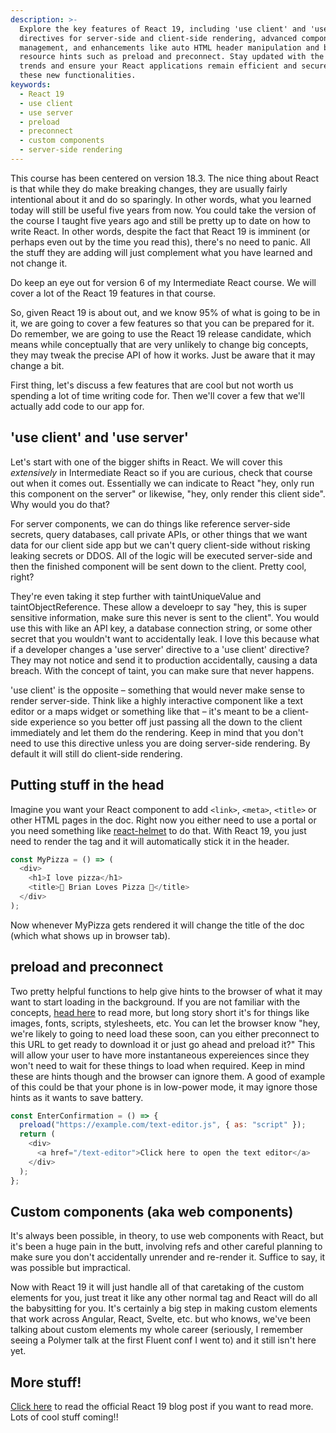 ```yaml
---
description: >-
  Explore the key features of React 19, including 'use client' and 'use server'
  directives for server-side and client-side rendering, advanced component
  management, and enhancements like auto HTML header manipulation and browser
  resource hints such as preload and preconnect. Stay updated with the latest
  trends and ensure your React applications remain efficient and secure with
  these new functionalities.
keywords:
  - React 19
  - use client
  - use server
  - preload
  - preconnect
  - custom components
  - server-side rendering
---
```

This course has been centered on version 18.3. The nice thing about React is that while they do make breaking changes, they are usually fairly intentional about it and do so sparingly. In other words, what you learned today will still be useful five years from now. You could take the version of the course I taught five years ago and still be pretty up to date on how to write React. In other words, despite the fact that React 19 is imminent (or perhaps even out by the time you read this), there's no need to panic. All the stuff they are adding will just complement what you have learned and not change it.

Do keep an eye out for version 6 of my Intermediate React course. We will cover a lot of the React 19 features in that course.

So, given React 19 is about out, and we know 95% of what is going to be in it, we are going to cover a few features so that you can be prepared for it. Do remember, we are going to use the React 19 release candidate, which means while conceptually that are very unlikely to change big concepts, they may tweak the precise API of how it works. Just be aware that it may change a bit.

First thing, let's discuss a few features that are cool but not worth us spending a lot of time writing code for. Then we'll cover a few that we'll actually add code to our app for.

## 'use client' and 'use server'

Let's start with one of the bigger shifts in React. We will cover this _extensively_ in Intermediate React so if you are curious, check that course out when it comes out. Essentially we can indicate to React "hey, only run this component on the server" or likewise, "hey, only render this client side". Why would you do that?

For server components, we can do things like reference server-side secrets, query databases, call private APIs, or other things that we want data for our client side app but we can't query client-side without risking leaking secrets or DDOS. All of the logic will be executed server-side and then the finished component will be sent down to the client. Pretty cool, right?

They're even taking it step further with taintUniqueValue and taintObjectReference. These allow a develoepr to say "hey, this is super sensitive information, make sure this never is sent to the client". You would use this with like an API key, a database connection string, or some other secret that you wouldn't want to accidentally leak. I love this because what if a developer changes a 'use server' directive to a 'use client' directive? They may not notice and send it to production accidentally, causing a data breach. With the concept of taint, you can make sure that never happens.

'use client' is the opposite – something that would never make sense to render server-side. Think like a highly interactive component like a text editor or a maps widget or something like that – it's meant to be a client-side experience so you better off just passing all the down to the client immediately and let them do the rendering. Keep in mind that you don't need to use this directive unless you are doing server-side rendering. By default it will still do client-side rendering.

## Putting stuff in the head

Imagine you want your React component to add `<link>`, `<meta>`, `<title>` or other HTML pages in the doc. Right now you either need to use a portal or you need something like [react-helmet][helmet] to do that. With React 19, you just need to render the tag and it will automatically stick it in the header.

```javascript
const MyPizza = () => (
  <div>
    <h1>I love pizza</h1>
    <title>🍕 Brian Loves Pizza 🍕</title>
  </div>
);
```

Now whenever MyPizza gets rendered it will change the title of the doc (which what shows up in browser tab).

## preload and preconnect

Two pretty helpful functions to help give hints to the browser of what it may want to start loading in the background. If you are not familiar with the concepts, [head here][preload] to read more, but long story short it's for things like images, fonts, scripts, stylesheets, etc. You can let the browser know "hey, we're likely to going to need load these soon, can you either preconnect to this URL to get ready to download it or just go ahead and preload it?" This will allow your user to have more instantaneous expereiences since they won't need to wait for these things to load when required. Keep in mind these are hints though and the browser can ignore them. A good of example of this could be that your phone is in low-power mode, it may ignore those hints as it wants to save battery.

```javascript
const EnterConfirmation = () => {
  preload("https://example.com/text-editor.js", { as: "script" });
  return (
    <div>
      <a href="/text-editor">Click here to open the text editor</a>
    </div>
  );
};
```

## Custom components (aka web components)

It's always been possible, in theory, to use web components with React, but it's been a huge pain in the butt, involving refs and other careful planning to make sure you don't accidentally unrender and re-render it. Suffice to say, it was possible but impractical.

Now with React 19 it will just handle all of that caretaking of the custom elements for you, just treat it like any other normal tag and React will do all the babysitting for you. It's certainly a big step in making custom elements that work across Angular, React, Svelte, etc. but who knows, we've been talking about custom elements my whole career (seriously, I remember seeing a Polymer talk at the first Fluent conf I went to) and it still isn't here yet.

## More stuff!

[Click here][react19] to read the official React 19 blog post if you want to read more. Lots of cool stuff coming!!

[helmet]: https://github.com/nfl/react-helmet
[preload]: https://www.debugbear.com/blog/resource-hints-rel-preload-prefetch-preconnect
[react19]: https://react.dev/blog/2024/04/25/react-19
